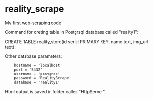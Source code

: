 # reality_scrape
My first web-scraping code

Command for creting table in Postgrsql database called "reality1":

CREATE TABLE reality_store(id serial PRIMARY KEY, name text, img_url text); 

Other database parameters:

        hostname = 'localhost'
        port = '5432'
        username = 'postgres'
        password = 'RealityScrape'
        database = 'reality1'


Html output is saved in folder called "HttpServer".

